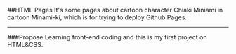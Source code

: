 ##HTML Pages
It's some pages about cartoon character Chiaki Miniami in cartoon Minami-ki, which is for trying to deploy Github Pages.
***
###Propose
Learning front-end coding and this is my first project on HTML&CSS.
